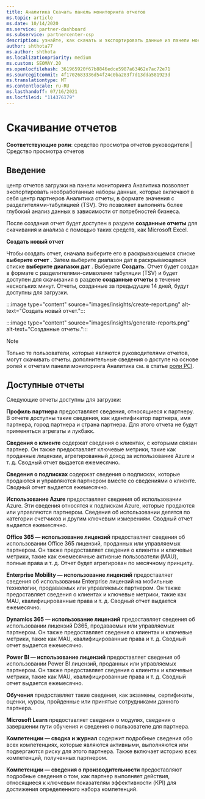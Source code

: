 ```yaml
---
title: Аналитика Скачать панель мониторинга отчетов
ms.topic: article
ms.date: 10/14/2020
ms.service: partner-dashboard
ms.subservice: partnercenter-csp
description: узнайте, как скачать и экспортировать данные из панели мониторинга единой системы управления отчетами центра партнеров и из центра партнеров Аналитика отчеты.
author: shthota77
ms.author: shthota
ms.localizationpriority: medium
ms.custom: SEOMAY.20
ms.openlocfilehash: 361965920f67b8846edce5987a63462e7ac72e71
ms.sourcegitcommit: 4f1702683336d54f24c0ba283f7d13dda581923d
ms.translationtype: MT
ms.contentlocale: ru-RU
ms.lasthandoff: 07/16/2021
ms.locfileid: "114376179"
---
```

# <a name="download-reports"></a>Скачивание отчетов

**Соответствующие роли**: средство просмотра отчетов руководителя | Средство просмотра отчетов

## <a name="introduction"></a>Введение

центр отчетов загрузки на панели мониторинга Аналитика позволяет экспортировать необработанные наборы данных, которые включают в себя центр партнеров Аналитика отчеты, в формате значения с разделителями-табуляцией (TSV). Это позволяет выполнять более глубокий анализ данных в зависимости от потребностей бизнеса.

После создания отчет будет доступен в разделе **созданные отчеты** для скачивания и анализа с помощью таких средств, как Microsoft Excel.

**Создать новый отчет**

Чтобы создать отчет, сначала выберите его в раскрывающемся списке **выберите отчет** . Затем выберите диапазон дат в раскрывающемся списке **выберите диапазон дат** . Выберите **Создать**. Отчет будет создан в формате с разделителями-символами табуляции (TSV) и будет доступен для скачивания в разделе **созданные отчеты** в течение нескольких минут. Отчеты, созданные за предыдущие 14 дней, будут доступны для загрузки.

:::image type="content" source="images/insights/create-report.png" alt-text="Создать новый отчет.":::

:::image type="content" source="images/insights/generate-reports.png" alt-text="Созданные отчеты.":::

>[!NOTE] 
>Только те пользователи, которые являются руководителями отчетов, могут скачивать отчеты. дополнительные сведения о доступе на основе ролей к отчетам панели мониторинга Аналитика см. в статье [роли PCI](insights-roles.md). 

## <a name="available-reports"></a>Доступные отчеты

Следующие отчеты доступны для загрузки:

**Профиль партнера** предоставляет сведения, относящиеся к партнеру. В отчете доступны такие сведения, как идентификатор партнера, имя партнера, город партнера и страна партнера. Для этого отчета не будут применяться агрегаты и лукбакк.

**Сведения о клиенте** содержат сведения о клиентах, с которыми связан партнер. Он также предоставляет ключевые метрики, такие как проданные лицензии, агрегированный доход за использование Azure и т. д. Сводный отчет выдается ежемесячно.

**Сведения о подписках** содержат сведения о подписках, которые продаются и управляются партнером вместе со сведениями о клиенте. Сводный отчет выдается ежемесячно.

**Использование Azure** предоставляет сведения об использовании Azure. Эти сведения относятся к подпискам Azure, которые продаются или управляются партнером. Сведения об использовании делятся по категории счетчиков и другим ключевым измерениям. Сводный отчет выдается ежемесячно.

**Office 365 — использование лицензий** предоставляет сведения об использовании Office 365 лицензий, проданных или управляемых партнером. Он также предоставляет сведения о клиентах и ключевые метрики, такие как ежемесячные активные пользователи (MAU), полные права и т. д. Отчет будет агрегирован по месячному принципу.

**Enterprise Mobility — использование лицензий** предоставляет сведения об использовании Enterprise лицензий на мобильные технологии, продаваемых или управляемых партнером. Он также предоставляет сведения о клиентах и ключевые метрики, такие как MAU, квалифицированные права и т. д. Сводный отчет выдается ежемесячно.

**Dynamics 365 — использование лицензий** предоставляет сведения об использовании лицензий D365, продаваемых или управляемых партнером. Он также предоставляет сведения о клиентах и ключевые метрики, такие как MAU, квалифицированные права и т. д. Сводный отчет выдается ежемесячно.

**Power BI — использование лицензий** предоставляет сведения об использовании Power BI лицензий, проданных или управляемых партнером. Он также предоставляет сведения о клиентах и ключевые метрики, такие как MAU, квалифицированные права и т. д. Сводный отчет выдается ежемесячно.

**Обучения** предоставляет такие сведения, как экзамены, сертификаты, оценки, курсы, пройденные или принятые сотрудниками данного партнера.

**Microsoft Learn** предоставляет сведения о модулях, сведения о завершении пути обучения и сведения о пользователе для партнера.

**Компетенции — сводка и журнал** содержит подробные сведения обо всех компетенциях, которые являются активными, выполняются или подвергаются риску для этого партнера. Также включает историю всех компетенций, полученных партнером.

**Компетенции — сведения о производительности** предоставляют подробные сведения о том, как партнер выполняет действия, относящиеся к ключевым показателям эффективности (KPI) для достижения определенного набора компетенций.

